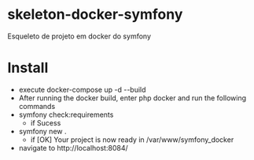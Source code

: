 # skeleton-docker-symfony
Esqueleto de projeto em docker do symfony

# Install 
- execute docker-compose up -d --build
- After running the docker build, enter php docker and run the following commands
- symfony check:requirements
    - if Sucess
- symfony new .
    - if [OK] Your project is now ready in /var/www/symfony_docker
- navigate to http://localhost:8084/